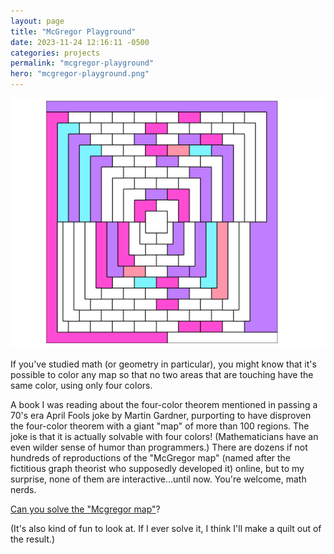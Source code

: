```yaml
---
layout: page
title: "McGregor Playground"
date: 2023-11-24 12:16:11 -0500
categories: projects
permalink: "mcgregor-playground"
hero: "mcgregor-playground.png"
---
```


![A partially colored in "McGregor" map](./assets/mcgregor-playground.png)

If you've studied math (or geometry in particular), you might know that it's possible to color any map so that no two areas that are touching have the same color, using only four colors.

A book I was reading about the four-color theorem mentioned in passing a 70's era April Fools joke by Martin Gardner, purporting to have disproven the four-color theorem with a giant "map" of more than 100 regions. The joke is that it is actually solvable with four colors! (Mathematicians have an even wilder sense of humor than programmers.) There are dozens if not hundreds of reproductions of the "McGregor map" (named after the fictitious graph theorist who supposedly developed it) online, but to my surprise, none of them are interactive...until now. You're welcome, math nerds.

[Can you solve the "Mcgregor map"](https://rkaufman.github.io/mcgregor-playground)?

(It's also kind of fun to look at. If I ever solve it, I think I'll make a quilt out of the result.)
